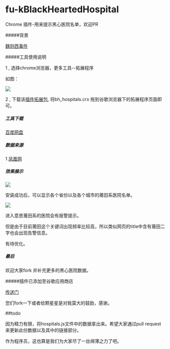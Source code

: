 # fu-kBlackHeartedHospital
Chrome 插件-用来提示黑心医院名单，欢迎PR

#####背景

[魏则西事件](http://baike.baidu.com/link?url=u47u_wWXEdf6qCmo76pMZQPKr7bjH-o0PQNJaHjmvSaJ2inKLaCub7IJNtx1T2i3QJe6ZnKeITgKFNLRQTaZI5jjwwAtudi6n3QAXhgsZd-JKkmkrMND7n_4LfkAWDIn6fOCPzCE0fnJsvXCZstpnKNaygq-sxAT62mzo4HYZ1dYdaxj-IOmlJSRe3DlZGKjdfCdfLW__CpDEI1t_S6Rya)

#####工具使用说明 

1 , 选择chrome浏览器，更多工具--拓展程序

   如图：

   ![](http://ac-a5zjlnxg.clouddn.com/c599120bdff514bb.png)

2 , 下载该[插件拓展包](https://github.com/Pearyman/fu-kBlackHeartedHospital),
    将bh_hospitals.crx 拖到谷歌浏览器下的拓展程序页面即可。


##### 工具下载

[百度网盘](http://pan.baidu.com/s/1miu77mS)


##### 数据来源

1 [凤凰网](http://news.ifeng.com/mainland/special/ptxyy/)

##### 效果展示

![](http://ac-a5zjlnxg.clouddn.com/d56ccbf8f1dc409f.png)

安装成功后，可以显示各个省份以及各个城市的莆田系医院名单。

![](http://ac-a5zjlnxg.clouddn.com/daa35734f88d7893.png)

进入意思莆田系的医院会有报警提示。

但是由于目前莆田这个关键词出现频率比较高，所以类似网页的title中含有莆田二字也会出现告警信息。

有待优化。

##### 最后

欢迎大家fork 并补充更多的黑心医院数据。




#####插件已添加至谷歌应用商店

[传送门](https://chrome.google.com/webstore/detail/bhhospitals/ieogbmijfpmdlkdifblkcgomfmonmfbc?hl=zh-CN)






您们fork一下或者给颗星星是对我莫大的鼓励，感谢。



##todo

因为精力有限，将hospitals.js文件中的数据拿出来。希望大家通过pull request 来更新此份数据以及其中的链接部分。

作为程序员，这也算是我们为大家尽了一丝绵薄之力了吧。

